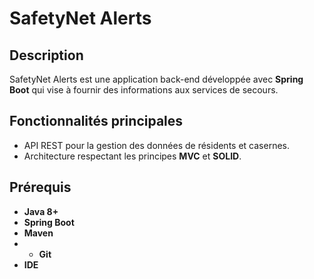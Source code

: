 # SafetyNet Alerts

## Description
SafetyNet Alerts est une application back-end développée avec **Spring Boot** qui vise à fournir des informations aux services de secours.

## Fonctionnalités principales
- API REST pour la gestion des données de résidents et casernes.
- Architecture respectant les principes **MVC** et **SOLID**.

## Prérequis
- **Java 8+**
- **Spring Boot**
- **Maven**
- - **Git**
- **IDE** 